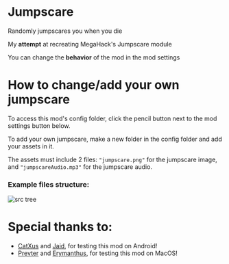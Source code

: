 # Jumpscare

Randomly jumpscares you when you die

My **attempt** at recreating MegaHack's Jumpscare module

You can change the **behavior** of the mod in the mod settings

# How to change/add your own jumpscare

To <cl>access this mod's config folder</c>, click the pencil button next to the mod settings button below.

To <cr>add your own jumpscare</c>, make a new folder in the config folder and add your assets in it.

The assets must include 2 files: `"jumpscare.png"` for the jumpscare image, and `"jumpscareAudio.mp3"` for the jumpscare audio.

### Example files structure:

![src tree](weebify.jumpscare/image.png)

# Special thanks to:
- [CatXus](user:14467409) and [Jaid](user:7669473), for testing this mod on Android!
- [Prevter](user:7696536) and [Erymanthus](user:1941705), for testing this mod on MacOS!